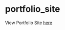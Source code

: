 # portfolio_site

View Portfolio Site <a href="https://htmlpreview.github.io/?https://github.com/marksleator/portfolio_site/blob/master/index.html">here</a>
